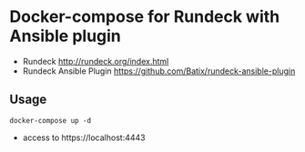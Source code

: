 # Docker-compose for Rundeck with Ansible plugin

* Rundeck http://rundeck.org/index.html
* Rundeck Ansible Plugin https://github.com/Batix/rundeck-ansible-plugin

## Usage
```
docker-compose up -d
```
* access to https://localhost:4443
